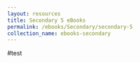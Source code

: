 ```yaml
---
layout: resources
title: Secondary 5 eBooks
permalink: /ebooks/Secondary/secondary-5
collection_name: ebooks-secondary
---
```


#test